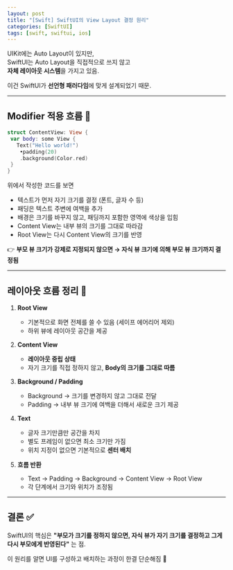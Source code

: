 ```yaml
---
layout: post
title: "[Swift] SwiftUI의 View Layout 결정 원리"
categories: [SwiftUI]
tags: [swift, swiftui, ios]
---
```


UIKit에는 Auto Layout이 있지만,  
SwiftUI는 Auto Layout을 직접적으로 쓰지 않고  
**자체 레이아웃 시스템**을 가지고 있음.  

이건 SwiftUI가 **선언형 패러다임**에 맞게 설계되었기 때문.  

---

## Modifier 적용 흐름 📄

```swift
struct ContentView: View {
 var body: some View {
   Text("Hello world!")
	•padding(20)
	.background(Color.red)
 }
}
```
위에서 작성한 코드를 보면
- 텍스트가 먼저 자기 크기를 결정 (폰트, 글자 수 등)  
- 패딩은 텍스트 주변에 여백을 추가  
- 배경은 크기를 바꾸지 않고, 패딩까지 포함한 영역에 색상을 입힘  
- Content View는 내부 뷰의 크기를 그대로 따라감  
- Root View는 다시 Content View의 크기를 반영  

👉 **부모 뷰 크기가 강제로 지정되지 않으면 → 자식 뷰 크기에 의해 부모 뷰 크기까지 결정됨**

---

## 레이아웃 흐름 정리 🔄

1. **Root View**  
   - 기본적으로 화면 전체를 쓸 수 있음 (세이프 에어리어 제외)  
   - 하위 뷰에 레이아웃 공간을 제공  

2. **Content View**  
   - **레이아웃 중립 상태**  
   - 자기 크기를 직접 정하지 않고, **Body의 크기를 그대로 따름**  

3. **Background / Padding**  
   - Background → 크기를 변경하지 않고 그대로 전달  
   - Padding → 내부 뷰 크기에 여백을 더해서 새로운 크기 제공  

4. **Text**  
   - 글자 크기만큼만 공간을 차지  
   - 별도 프레임이 없으면 최소 크기만 가짐  
   - 위치 지정이 없으면 기본적으로 **센터 배치**  

5. **흐름 반환**  
   - Text → Padding → Background → Content View → Root View  
   - 각 단계에서 크기와 위치가 조정됨  

---

## 결론 ✅

SwiftUI의 핵심은 **"부모가 크기를 정하지 않으면, 자식 뷰가 자기 크기를 결정하고 그게 다시 부모에게 반영된다"** 는 점.  

이 원리를 알면 UI를 구성하고 배치하는 과정이 한결 단순해짐 🚀